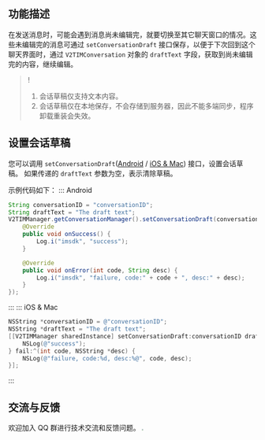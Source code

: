 ## 功能描述
在发送消息时，可能会遇到消息尚未编辑完，就要切换至其它聊天窗口的情况。这些未编辑完的消息可通过 `setConversationDraft` 接口保存，以便于下次回到这个聊天界面时，通过 `V2TIMConversation` 对象的 `draftText` 字段，获取到尚未编辑完的内容，继续编辑。

> ! 
> 1. 会话草稿仅支持文本内容。
> 2. 会话草稿仅在本地保存，不会存储到服务器，因此不能多端同步，程序卸载重装会失效。

## 设置会话草稿
您可以调用 `setConversationDraft`([Android](https://im.sdk.qcloud.com/doc/zh-cn/classcom_1_1tencent_1_1imsdk_1_1v2_1_1V2TIMConversationManager.html#ae7f2f52bf375dae69368eae42edb28ab) / [iOS & Mac](https://im.sdk.qcloud.com/doc/zh-cn/categoryV2TIMManager_07Conversation_08.html#a462cd163c03cdce230ed3647b414382b)) 接口，设置会话草稿。
如果传递的 `draftText` 参数为空，表示清除草稿。

示例代码如下：
<dx-tabs>
::: Android
```java
String conversationID = "conversationID";
String draftText = "The draft text";
V2TIMManager.getConversationManager().setConversationDraft(conversationID, draftText, new V2TIMCallback() {
    @Override
    public void onSuccess() {
        Log.i("imsdk", "success");
    }

    @Override
    public void onError(int code, String desc) {
        Log.i("imsdk", "failure, code:" + code + ", desc:" + desc);
    }
});
```
:::
::: iOS & Mac
```objectivec
NSString *conversationID = @"conversationID";
NSString *draftText = "The draft text";
[[V2TIMManager sharedInstance] setConversationDraft:conversationID draftText:draftText succ:^{
    NSLog(@"success");
} fail:^(int code, NSString *desc) {
    NSLog(@"failure, code:%d, desc:%@", code, desc);
}];
```
:::
</dx-tabs>


## 交流与反馈
欢迎加入 QQ 群进行技术交流和反馈问题。
<img src="https://sdk-im-1252463788.cos.ap-hongkong.myqcloud.com/tools/resource/officialwebsite/pictures/doc_sdk_qq_group.jpg" style="zoom:20%;"/>
